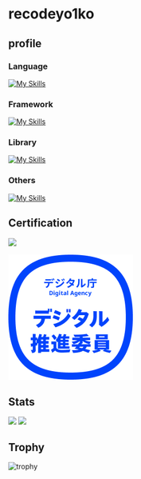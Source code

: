 # recodeyo1ko

## profile

### Language

[![My Skills](https://skillicons.dev/icons?i=ruby,js,ts,py)](https://skillicons.dev)

### Framework

[![My Skills](https://skillicons.dev/icons?i=rails,nextjs)](https://skillicons.dev)

### Library
[![My Skills](https://skillicons.dev/icons?i=react,bootstrap,tailwind)](https://skillicons.dev)

### Others
[![My Skills](https://skillicons.dev/icons?i=git,docker,firebase)](https://skillicons.dev)


## Certification

![](https://www.openbadge-global.com/ns/portal/openbadge/public/assertions/user/MTZtQWQwUG00Wm5JWWhMbnBTM0Rpdz09)

![digital_assistant](/file/digital_assistant.png)


## Stats
![](http://github-profile-summary-cards.vercel.app/api/cards/repos-per-language?username=recodeyo1ko&theme=onedark)
![](http://github-profile-summary-cards.vercel.app/api/cards/most-commit-language?username=recodeyo1ko&theme=onedark)

## Trophy
![trophy](https://github-profile-trophy.vercel.app/?username=recodeyo1ko&theme=gruvbox)
